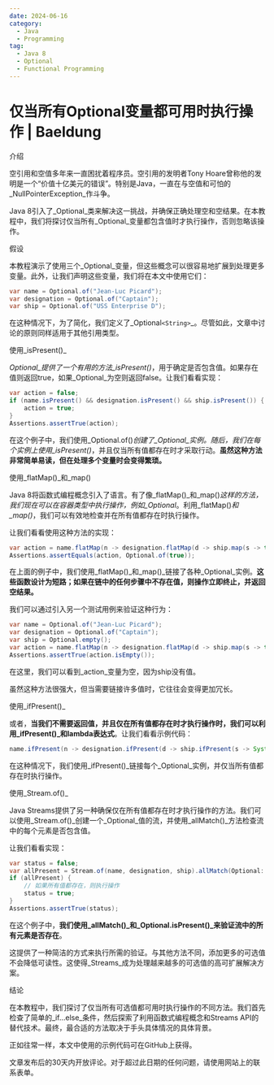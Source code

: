 ```yaml
---
date: 2024-06-16
category:
  - Java
  - Programming
tag:
  - Java 8
  - Optional
  - Functional Programming
---
```

# 仅当所有Optional变量都可用时执行操作 | Baeldung

介绍

空引用和空值多年来一直困扰着程序员。空引用的发明者Tony Hoare曾称他的发明是一个“价值十亿美元的错误”。特别是Java，一直在与空值和可怕的_NullPointerException_作斗争。

Java 8引入了_Optional_类来解决这一挑战，并确保正确处理空和空结果。在本教程中，我们将探讨仅当所有_Optional_变量都包含值时才执行操作，否则忽略该操作。

假设

本教程演示了使用三个_Optional_变量，但这些概念可以很容易地扩展到处理更多变量。此外，让我们声明这些变量，我们将在本文中使用它们：

```java
var name = Optional.of("Jean-Luc Picard");
var designation = Optional.of("Captain");
var ship = Optional.of("USS Enterprise D");
```

在这种情况下，为了简化，我们定义了_Optional`<String>`_。尽管如此，文章中讨论的原则同样适用于其他引用类型。

使用_isPresent()_

_Optional_提供了一个有用的方法_isPresent()_，用于确定是否包含值。如果存在值则返回true，如果_Optional_为空则返回false。让我们看看实现：

```java
var action = false;
if (name.isPresent() && designation.isPresent() && ship.isPresent()) {
    action = true;
}
Assertions.assertTrue(action);
```

在这个例子中，我们使用_Optional.of()_创建了_Optional_实例。随后，我们在每个实例上使用_isPresent()_，并且仅当所有值都存在时才采取行动。**虽然这种方法非常简单易读，但在处理多个变量时会变得繁琐。**

使用_flatMap()_和_map()

Java 8将函数式编程概念引入了语言。有了像_flatMap()_和_map()_这样的方法，我们现在可以在容器类型中执行操作，例如_Optional_。利用_flatMap()_和_map()_，我们可以有效地检查并在所有值都存在时执行操作。

让我们看看使用这种方法的实现：

```java
var action = name.flatMap(n -> designation.flatMap(d -> ship.map(s -> true)));
Assertions.assertEquals(action, Optional.of(true));
```

在上面的例子中，我们使用_flatMap()_和_map()_链接了各种_Optional_实例。**这些函数设计为短路；如果在链中的任何步骤中不存在值，则操作立即终止，并返回空结果。**

我们可以通过引入另一个测试用例来验证这种行为：

```java
var name = Optional.of("Jean-Luc Picard");
var designation = Optional.of("Captain");
var ship = Optional.empty();
var action = name.flatMap(n -> designation.flatMap(d -> ship.map(s -> true)));
Assertions.assertTrue(action.isEmpty());
```

在这里，我们可以看到_action_变量为空，因为ship没有值。

虽然这种方法很强大，但当需要链接许多值时，它往往会变得更加冗长。

使用_ifPresent()_

或者，**当我们不需要返回值，并且仅在所有值都存在时才执行操作时，我们可以利用_ifPresent()_和lambda表达式**。让我们看看示例代码：

```java
name.ifPresent(n -> designation.ifPresent(d -> ship.ifPresent(s -> System.out.println("Perform action instead!"))));
```

在这种情况下，我们使用_ifPresent()_链接每个_Optional_实例，并仅当所有值都存在时执行操作。

使用_Stream.of()_

Java Streams提供了另一种确保仅在所有值都存在时才执行操作的方法。我们可以使用_Stream.of()_创建一个_Optional_值的流，并使用_allMatch()_方法检查流中的每个元素是否包含值。

让我们看看实现：

```java
var status = false;
var allPresent = Stream.of(name, designation, ship).allMatch(Optional::isPresent);
if (allPresent) {
    // 如果所有值都存在，则执行操作
    status = true;
}
Assertions.assertTrue(status);
```

在这个例子中，**我们使用_allMatch()_和_Optional.isPresent()_来验证流中的所有元素是否存在**。

这提供了一种简洁的方式来执行所需的验证。与其他方法不同，添加更多的可选值不会降低可读性。这使得_Streams_成为处理越来越多的可选值的高可扩展解决方案。

结论

在本教程中，我们探讨了仅当所有可选值都可用时执行操作的不同方法。我们首先检查了简单的_if…else_条件，然后探索了利用函数式编程概念和Streams API的替代技术。最终，最合适的方法取决于手头具体情况的具体背景。

正如往常一样，本文中使用的示例代码可在GitHub上获得。

文章发布后的30天内开放评论。对于超过此日期的任何问题，请使用网站上的联系表单。